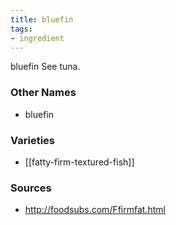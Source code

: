 ```yaml
---
title: bluefin
tags:
- ingredient
---
```

bluefin See tuna.

### Other Names

* bluefin

### Varieties

* [[fatty-firm-textured-fish]]

### Sources
* http://foodsubs.com/Ffirmfat.html
